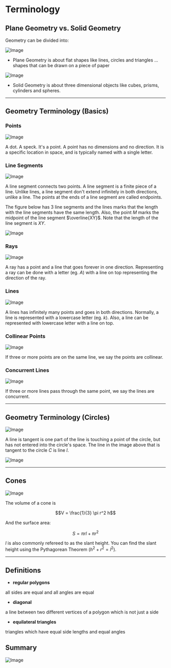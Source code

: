# Terminology

## Plane Geometry vs. Solid Geometry

Geometry can be divided into:

![Image](https://www.mathsisfun.com/geometry/images/plane.svg)

- Plane Geometry is about flat shapes like lines, circles and triangles ... shapes that can be drawn on a piece of paper

![Image](https://www.mathsisfun.com/geometry/images/3d-shapes.jpg)

- Solid Geometry is about three dimensional objects like cubes, prisms, cylinders and spheres.

---

## Geometry Terminology (Basics)

### Points

![Image](images/terminology/point.png)

A dot. A speck. It's a point. A point has no dimensions and no direction. It is a specific location in space, and is typically named with a single letter.

### Line Segments

![Image](images/terminology/line-segment.png)

A line segment connects two points. A line segment is a finite piece of a line. Unlike lines, a line segment don't extend infinitely in both directions, unlike a line. The points at the ends of a line segment are called endpoints.

The figure below has 3 line segments and the lines marks that the length with the line segments have the same length. Also, the point $M$ marks the midpoint of the line segment $\overline{XY}$. Note that the length of the line segment is $XY$.

![Image](images/terminology/same-length.png)

### Rays

![Image](images/terminology/ray.png)

A ray has a point and a line that goes forever in one direction. Representing a ray can be done with a letter (eg. $A$) with a line on top representing the direction of the ray.

### Lines

![Image](images/terminology/line.png)

A lines has infinitely many points and goes in both directions. Normally, a line is represented with a lowercase letter (eg. $k$). Also, a line can be represented with lowercase letter with a line on top.

### Collinear Points

![Image](images/terminology/collinear.png)

If three or more points are on the same line, we say the points are collinear.

### Concurrent Lines

![Image](images/terminology/concurrent.png)

If three or more lines pass through the same point, we say the lines are concurrent.

---

## Geometry Terminology (Circles)

![Image](images/terminology/circle.png)

A line is tangent is one part of the line is touching a point of the circle, but has not entered into the circle's space. The line in the image above that is tangent to the circle $C$ is line $l$.

![Image](images/terminology/more-info.png)

---

## Cones

![Image](https://res.cloudinary.com/dk-find-out/image/upload/q_80,w_960,f_auto/cone_x3fn44.jpg)

The volume of a cone is

$$V = \frac{1}{3} \pi r^2 h$$

And the surface area:

$$S = \pi r l + \pi r^2$$

$l$ is also commonly refereed to as the slant height. You can find the slant height using the Pythagorean Theorem ($h^2 + r^2 = l^2$).

---

## Definitions

* **regular polygons**

all sides are equal and all angles are equal

* **diagonal**

a line between two different vertices of a polygon which is not just a side

* **equilateral triangles**

triangles which have equal side lengths and equal angles

## Summary

![Image](images/terminology/info.png)
